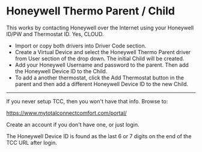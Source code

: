 # Honeywell Thermo Parent / Child

This works by contacting Honeywell over the Internet using your Honeywell ID/PW and Thermostat ID. Yes, CLOUD.<p>
<ul>
<li/>Import or copy both drivers into Driver Code section.
<li/>Create a Virtual Device and select the Honeywell Thermo Parent driver from User section of the drop down. The initial Child will be created. 
<li/>Add your Honeywell Username and password to the parent. Then add the Honeywell Device ID to the Child.
<li/>To add a another thermostat, click the Add Thermostat button in the parent and then add a different Honeywell Device ID to the new Child.
</ul>

----
If you never setup TCC, then you won't have that info. Browse to:<p>
https://www.mytotalconnectcomfort.com/portal/<p>

Create an account if you don't have one, or just login.<p>

The Honeywell Device ID is found as the last 6 or 7 digits on the end of the TCC URL after login.
